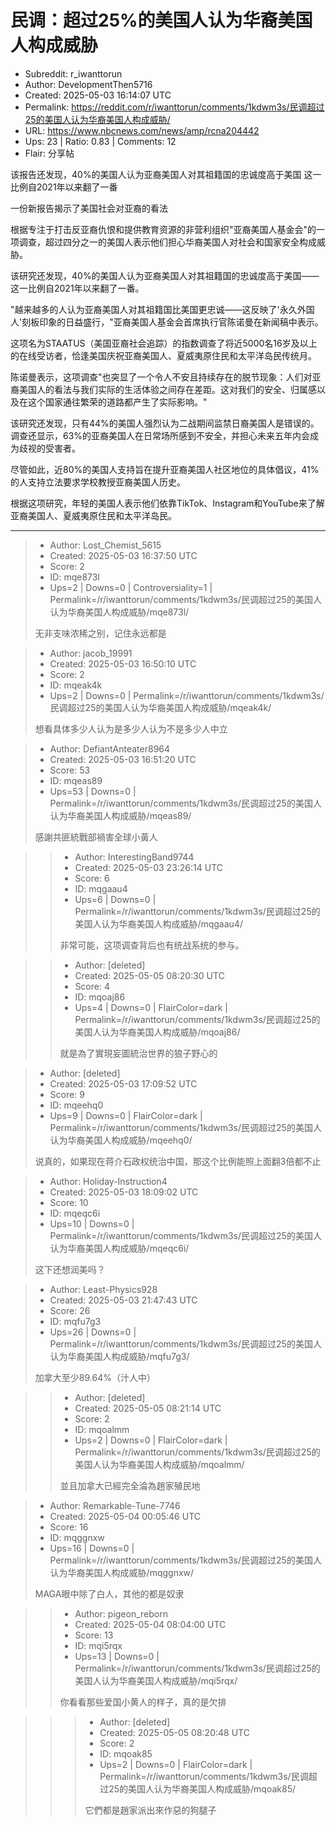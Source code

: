 # 民调：超过25%的美国人认为华裔美国人构成威胁

- Subreddit: r_iwanttorun
- Author: DevelopmentThen5716
- Created: 2025-05-03 16:14:07 UTC
- Permalink: https://reddit.com/r/iwanttorun/comments/1kdwm3s/民调超过25的美国人认为华裔美国人构成威胁/
- URL: https://www.nbcnews.com/news/amp/rcna204442
- Ups: 23 | Ratio: 0.83 | Comments: 12
- Flair: 分享帖


该报告还发现，40%的美国人认为亚裔美国人对其祖籍国的忠诚度高于美国
这一比例自2021年以来翻了一番

一份新报告揭示了美国社会对亚裔的看法

根据专注于打击反亚裔仇恨和提供教育资源的非营利组织"亚裔美国人基金会"的一项调查，超过四分之一的美国人表示他们担心华裔美国人对社会和国家安全构成威胁。

该研究还发现，40%的美国人认为亚裔美国人对其祖籍国的忠诚度高于美国——这一比例自2021年以来翻了一番。

"越来越多的人认为亚裔美国人对其祖籍国比美国更忠诚——这反映了'永久外国人'刻板印象的日益盛行，"亚裔美国人基金会首席执行官陈诺曼在新闻稿中表示。

这项名为STAATUS（美国亚裔社会追踪）的指数调查了将近5000名16岁及以上的在线受访者，恰逢美国庆祝亚裔美国人、夏威夷原住民和太平洋岛民传统月。

陈诺曼表示，这项调查"也突显了一个令人不安且持续存在的脱节现象：人们对亚裔美国人的看法与我们实际的生活体验之间存在差距。这对我们的安全、归属感以及在这个国家通往繁荣的道路都产生了实际影响。"

该研究还发现，只有44%的美国人强烈认为二战期间监禁日裔美国人是错误的。调查还显示，63%的亚裔美国人在日常场所感到不安全，并担心未来五年内会成为歧视的受害者。

尽管如此，近80%的美国人支持旨在提升亚裔美国人社区地位的具体倡议，41%的人支持立法要求学校教授亚裔美国人历史。

根据这项研究，年轻的美国人表示他们依靠TikTok、Instagram和YouTube来了解亚裔美国人、夏威夷原住民和太平洋岛民。


---

> - Author: Lost_Chemist_5615
> - Created: 2025-05-03 16:37:50 UTC
> - Score: 2
> - ID: mqe873l
> - Ups=2 | Downs=0 | Controversiality=1 | Permalink=/r/iwanttorun/comments/1kdwm3s/民调超过25的美国人认为华裔美国人构成威胁/mqe873l/
>
> 无非支味浓稀之别，记住永远都是

> - Author: jacob_19991
> - Created: 2025-05-03 16:50:10 UTC
> - Score: 2
> - ID: mqeak4k
> - Ups=2 | Downs=0 | Permalink=/r/iwanttorun/comments/1kdwm3s/民调超过25的美国人认为华裔美国人构成威胁/mqeak4k/
>
> 想看具体多少人认为是多少人认为不是多少人中立

> - Author: DefiantAnteater8964
> - Created: 2025-05-03 16:51:20 UTC
> - Score: 53
> - ID: mqeas89
> - Ups=53 | Downs=0 | Permalink=/r/iwanttorun/comments/1kdwm3s/民调超过25的美国人认为华裔美国人构成威胁/mqeas89/
>
> 感謝共匪統戰部禍害全球小黃人

>> - Author: InterestingBand9744
>> - Created: 2025-05-03 23:26:14 UTC
>> - Score: 6
>> - ID: mqgaau4
>> - Ups=6 | Downs=0 | Permalink=/r/iwanttorun/comments/1kdwm3s/民调超过25的美国人认为华裔美国人构成威胁/mqgaau4/
>>
>> 非常可能，这项调查背后也有统战系统的参与。

>> - Author: [deleted]
>> - Created: 2025-05-05 08:20:30 UTC
>> - Score: 4
>> - ID: mqoaj86
>> - Ups=4 | Downs=0 | FlairColor=dark | Permalink=/r/iwanttorun/comments/1kdwm3s/民调超过25的美国人认为华裔美国人构成威胁/mqoaj86/
>>
>> 就是為了實現妄圖統治世界的狼子野心的

> - Author: [deleted]
> - Created: 2025-05-03 17:09:52 UTC
> - Score: 9
> - ID: mqeehq0
> - Ups=9 | Downs=0 | FlairColor=dark | Permalink=/r/iwanttorun/comments/1kdwm3s/民调超过25的美国人认为华裔美国人构成威胁/mqeehq0/
>
> 说真的，如果现在蒋介石政权统治中国，那这个比例能照上面翻3倍都不止

> - Author: Holiday-Instruction4
> - Created: 2025-05-03 18:09:02 UTC
> - Score: 10
> - ID: mqeqc6i
> - Ups=10 | Downs=0 | Permalink=/r/iwanttorun/comments/1kdwm3s/民调超过25的美国人认为华裔美国人构成威胁/mqeqc6i/
>
> 这下还想润美吗？

> - Author: Least-Physics928
> - Created: 2025-05-03 21:47:43 UTC
> - Score: 26
> - ID: mqfu7g3
> - Ups=26 | Downs=0 | Permalink=/r/iwanttorun/comments/1kdwm3s/民调超过25的美国人认为华裔美国人构成威胁/mqfu7g3/
>
> 加拿大至少89.64%（汁人中）

>> - Author: [deleted]
>> - Created: 2025-05-05 08:21:14 UTC
>> - Score: 2
>> - ID: mqoalmm
>> - Ups=2 | Downs=0 | FlairColor=dark | Permalink=/r/iwanttorun/comments/1kdwm3s/民调超过25的美国人认为华裔美国人构成威胁/mqoalmm/
>>
>> 並且加拿大已經完全淪為趙家殖民地

> - Author: Remarkable-Tune-7746
> - Created: 2025-05-04 00:05:46 UTC
> - Score: 16
> - ID: mqggnxw
> - Ups=16 | Downs=0 | Permalink=/r/iwanttorun/comments/1kdwm3s/民调超过25的美国人认为华裔美国人构成威胁/mqggnxw/
>
> MAGA眼中除了白人，其他的都是奴隶

>> - Author: pigeon_reborn
>> - Created: 2025-05-04 08:04:00 UTC
>> - Score: 13
>> - ID: mqi5rqx
>> - Ups=13 | Downs=0 | Permalink=/r/iwanttorun/comments/1kdwm3s/民调超过25的美国人认为华裔美国人构成威胁/mqi5rqx/
>>
>> 你看看那些爱国小黄人的样子，真的是欠排

>>> - Author: [deleted]
>>> - Created: 2025-05-05 08:20:48 UTC
>>> - Score: 2
>>> - ID: mqoak85
>>> - Ups=2 | Downs=0 | FlairColor=dark | Permalink=/r/iwanttorun/comments/1kdwm3s/民调超过25的美国人认为华裔美国人构成威胁/mqoak85/
>>>
>>> 它們都是趙家派出來作惡的狗腿子
